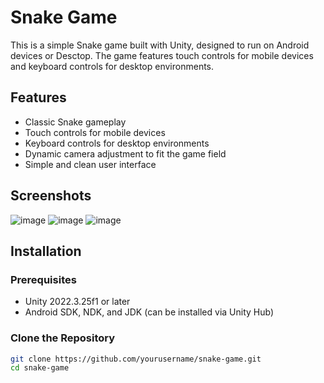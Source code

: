 # Snake Game

This is a simple Snake game built with Unity, designed to run on Android devices or Desctop. 
The game features touch controls for mobile devices and keyboard controls for desktop environments.

## Features

- Classic Snake gameplay
- Touch controls for mobile devices
- Keyboard controls for desktop environments
- Dynamic camera adjustment to fit the game field
- Simple and clean user interface

## Screenshots

![image](https://github.com/user-attachments/assets/e38c7e36-68ce-4f7f-9fd5-b0e344d0049b)
![image](https://github.com/user-attachments/assets/f9237a73-6688-490d-9d97-2d6e09886972)
![image](https://github.com/user-attachments/assets/3fc25277-d07f-4af7-8f24-816242a88c5f)

## Installation

### Prerequisites

- Unity 2022.3.25f1 or later
- Android SDK, NDK, and JDK (can be installed via Unity Hub)

### Clone the Repository

```bash
git clone https://github.com/yourusername/snake-game.git
cd snake-game
